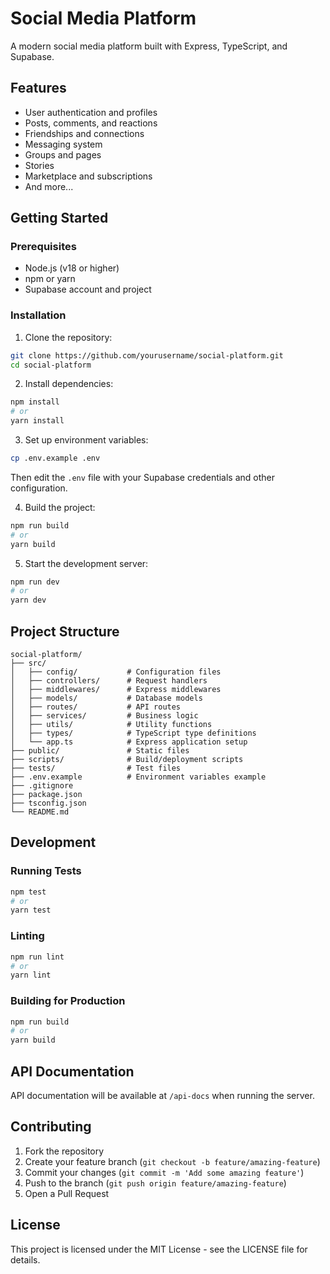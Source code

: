 # Social Media Platform

A modern social media platform built with Express, TypeScript, and Supabase.

## Features

- User authentication and profiles
- Posts, comments, and reactions
- Friendships and connections
- Messaging system
- Groups and pages
- Stories
- Marketplace and subscriptions
- And more...

## Getting Started

### Prerequisites

- Node.js (v18 or higher)
- npm or yarn
- Supabase account and project

### Installation

1. Clone the repository:
```bash
git clone https://github.com/yourusername/social-platform.git
cd social-platform
```

2. Install dependencies:
```bash
npm install
# or
yarn install
```

3. Set up environment variables:
```bash
cp .env.example .env
```
Then edit the `.env` file with your Supabase credentials and other configuration.

4. Build the project:
```bash
npm run build
# or
yarn build
```

5. Start the development server:
```bash
npm run dev
# or
yarn dev
```

## Project Structure

```
social-platform/
├── src/
│   ├── config/           # Configuration files
│   ├── controllers/      # Request handlers
│   ├── middlewares/      # Express middlewares
│   ├── models/           # Database models
│   ├── routes/           # API routes
│   ├── services/         # Business logic
│   ├── utils/            # Utility functions
│   ├── types/            # TypeScript type definitions
│   └── app.ts            # Express application setup
├── public/               # Static files
├── scripts/              # Build/deployment scripts
├── tests/                # Test files
├── .env.example          # Environment variables example
├── .gitignore
├── package.json
├── tsconfig.json
└── README.md
```

## Development

### Running Tests

```bash
npm test
# or
yarn test
```

### Linting

```bash
npm run lint
# or
yarn lint
```

### Building for Production

```bash
npm run build
# or
yarn build
```

## API Documentation

API documentation will be available at `/api-docs` when running the server.

## Contributing

1. Fork the repository
2. Create your feature branch (`git checkout -b feature/amazing-feature`)
3. Commit your changes (`git commit -m 'Add some amazing feature'`)
4. Push to the branch (`git push origin feature/amazing-feature`)
5. Open a Pull Request

## License

This project is licensed under the MIT License - see the LICENSE file for details.
